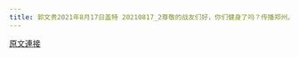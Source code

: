 ```yaml
---
title: 郭文贵2021年8月17日盖特 20210817_2尊敬的战友们好，你们健身了吗？传播郑州人祸．香港危机真相了吗？一切都已经开始
---
```


[原文連接](https://gnews.org/ThreadView/53482107)


